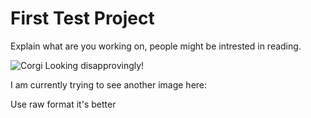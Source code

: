 # First Test Project

Explain what are you working on, people might be intrested in reading.



![Corgi Looking disapprovingly!](https://static.inspiremore.com/wp-content/uploads/2022/03/16092330/Disapproving-corgis-1.jpg)

I am currently trying to see another image here:



Use raw format it's better



